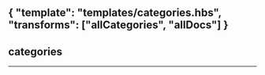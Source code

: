 {
	"template": "templates/categories.hbs",
	"transforms": ["allCategories", "allDocs"]
}
---

categories
--

***